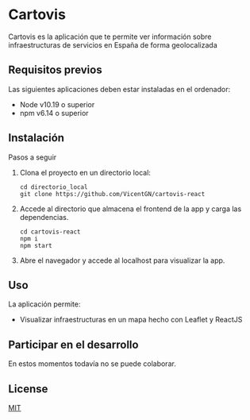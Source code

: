 # Cartovis

Cartovis es la aplicación que te permite ver información sobre infraestructuras de servicios en España de forma geolocalizada

## Requisitos previos
Las siguientes aplicaciones deben estar instaladas en el ordenador:
  - Node v10.19 o superior
  - npm v6.14 o superior

## Instalación

Pasos a seguir

  1. Clona el proyecto en un directorio local:
   
     ```
     cd directorio_local
     git clone https://github.com/VicentGN/cartovis-react
     ``` 
  2. Accede al directorio que almacena el frontend de la app y carga las dependencias.
      ```
      cd cartovis-react
      npm i 
      npm start
      ```

  3. Abre el navegador y accede al localhost para visualizar la app.


## Uso

La aplicación permite:
  - Visualizar infraestructuras en un mapa hecho con Leaflet y ReactJS
  
## Participar en el desarrollo
En estos momentos todavía no se puede colaborar.

## License
[MIT](https://choosealicense.com/licenses/mit/)